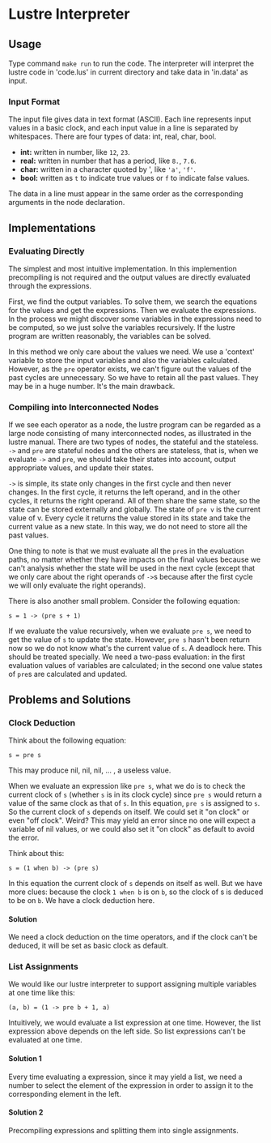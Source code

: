 # Lustre Interpreter

## Usage

Type command `make run` to run the code. The interpreter will interpret the lustre code in 'code.lus' in current directory and take data in 'in.data' as input.

### Input Format

The input file gives data in text format (ASCII). Each line represents input values in a basic clock, and each input value in a line is separated by whitespaces. There are four types of data: int, real, char, bool.

 *  **int:** written in number, like `12`, `23`.
 *  **real:** written in number that has a period, like `8.`, `7.6`.
 *  **char:** written in a character quoted by ', like `'a'`, `'f'`.
 *  **bool:** written as `t` to indicate true values or `f` to indicate false values.

The data in a line must appear in the same order as the corresponding arguments in the node declaration.

## Implementations

### Evaluating Directly

The simplest and most intuitive implementation. In this implemention precompiling is not required and the output values are directly evaluated through the expressions.

First, we find the output variables. To solve them, we search the equations for the values and get the expressions. Then we evaluate the expressions. In the process we might discover some variables in the expressions need to be computed, so we just solve the variables recursively. If the lustre program are written reasonably, the variables can be solved.

In this method we only care about the values we need. We use a 'context' variable to store the input variables and also the variables calculated. However, as the `pre` operator exists, we can't figure out the values of the past cycles are unnecessary. So we have to retain all the past values. They may be in a huge number. It's the main drawback.

### Compiling into Interconnected Nodes

If we see each operator as a node, the lustre program can be regarded as a large node consisting of many interconnected nodes, as illustrated in the lustre manual. There are two types of nodes, the stateful and the stateless. `->` and `pre` are stateful nodes and the others are stateless, that is, when we evaluate `->` and `pre`, we should take their states into account, output appropriate values, and update their states.

`->` is simple, its state only changes in the first cycle and then never changes. In the first cycle, it returns the left operand, and in the other cycles, it returns the right operand. All of them share the same state, so the state can be stored externally and globally. The state of `pre v` is the current value of v. Every cycle it returns the value stored in its state and take the current value as a new state. In this way, we do not need to store all the past values.

One thing to note is that we must evaluate all the `pre`s in the evaluation paths, no matter whether they have impacts on the final values because we can't analysis whether the state will be used in the next cycle (except that we only care about the right operands of `->`s because after the first cycle we will only evaluate the right operands).

There is also another small problem. Consider the following equation:

```lustre
s = 1 -> (pre s + 1)
```

If we evaluate the value recursively, when we evaluate `pre s`, we need to get the value of `s` to update the state. However, `pre s` hasn't been return now so we do not know what's the current value of `s`. A deadlock here. This should be treated specially. We need a two-pass evaluation: in the first evaluation values of variables are calculated; in the second one value states of `pre`s are calculated and updated.


## Problems and Solutions

### Clock Deduction

Think about the following equation:
```lustre
s = pre s
```
This may produce nil, nil, nil, ... , a useless value.

When we evaluate an expression like `pre s`, what we do is to check the current clock of `s` (whether `s` is in its clock cycle) since `pre s` would return a value of the same clock as that of `s`. In this equation, `pre s` is assigned to `s`. So the current clock of `s` depends on itself. We could set it "on clock" or even "off clock". Weird? This may yield an error since no one will expect a variable of nil values, or we could also set it "on clock" as default to avoid the error.

Think about this:
```lustre
s = (1 when b) -> (pre s)
```

In this equation the current clock of `s` depends on itself as well. But we have more clues: because the clock `1 when b` is on `b`, so the clock of s is deduced to be on `b`. We have a clock deduction here.

#### Solution

We need a clock deduction on the time operators, and if the clock can't be deduced, it will be set as basic clock as default.

### List Assignments

We would like our lustre interpreter to support assigning multiple variables at one time like this:
```lustre
(a, b) = (1 -> pre b + 1, a)
```
Intuitively, we would evaluate a list expression at one time. However, the list expression above depends on the left side. So list expressions can't be evaluated at one time.

#### Solution 1

Every time evaluating a expression, since it may yield a list, we need a number to select the element of the expression in order to assign it to the corresponding element in the left.

#### Solution 2

Precompiling expressions and splitting them into single assignments.
